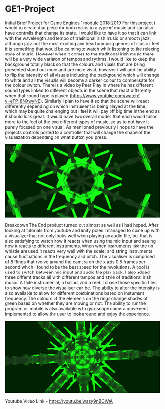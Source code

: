 # GE1-Project
Initial Brief
Project for Game Engines 1 module 2018-2019
For this project i would to create that piece tht both reacts to a type of music and can also have controlls that change its state.
I would like to have it so that it can link with the wavelength and tempo of traditional irish music or smooth jazz, although jazz 
not the most exciting and heartpumping genres of music i feel it is something that would be calming to watch while listening to the
relaxing style of music. However when it comes to the traditional irish music there will be a very wide variaton of tempos and rythms.
I would like to keep the background totally black so that the colours and viuals that are being presented stand out more and are more 
vivid, however i will add the ability to flip the intensity of all visuals including the background which will change to white and all 
the visuals will become a darker colour to compensate for the colour switch. There is a video by Peer Play in where he has different 
sound types linked to different objects in the scene that react differently when that sound type is played (https://www.youtube.com/watch?v=eTP_8NXwyNE).
Similarly i plan to have it so that the scene will react differently depending on which instrument is being played at the time, 
which may be quite challenging but i feel it will pay off big time in the end as it should look great. It would have two overall 
modes that each would tailor more to the feel of the two different types of music, so as to not have it purely focused on one visual.
As mentioned previously i hope to have the projects controls ported to a controller that will change the shape of the visualization 
depending on what button you press.

![](Audio%20Visualizer/Vis1.png)

Breakdown
The End product turned out almost as well as i had hoped. After looking at tutorials from youtube and unity poles I managed to come up 
with a visualizer that not only looks well when playing an audio file, but that is also satisfying to watch how it reacts when using the 
mic input and seeing how it reacts to different instruments. When when instruments like the tin whistle are used it reacts very well with 
the scale, and string instruments cause fluctuations in the frequency and pitch. The visualiser is comprised of 8 Rings that rvolve around 
the camera on the x axis 0.5 frames per second which i found to be the best speed for the revolutions. A bool is used to switch between 
mic input and audio file play back. I also added three differnt tracks all with different tempos and style of traditional irish music. A 
flute instrumental, a ballad, and a reel. I chose those specific files to show how diverse the visualiser can be.
The ability to alter the intensity is also available to allow for different combinations based on instument frequency.
The colours of the elements on the rings change shades of green based on whether they are moving or not.
The ability to run the program on mobile is also available with gyroscope camera movement implemented to allow the user to look around and enjoy the experience.

![](Audio%20Visualizer/Vis%202.png)

Youtube Video Link - https://youtu.be/wszy9nBCWrA

